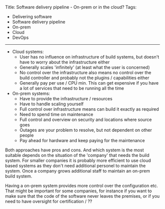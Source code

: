 Title: Software delivery pipeline - On-prem or in the cloud?
Tags:
  - Delivering software
  - Software delivery pipeline
  - On-prem
  - Cloud
  - DevOps
---

- Cloud systems:
    - User has no influence on infrastructure of build systems, but doesn't have to
      worry about the infrastructure either
    - Generally scales 'infinitely' (at least what the user is concerned)
    - No control over the infrastructure also means no control over the build controller
      and probably not the plugins / capabilities either
    - Generally pay per use / CPU min. This can get expensive if you have a lot of services
      that need to be running all the time
- On-prem systems:
    - Have to provide the infrastructure / resources
    - Have to handle scaling yourself
    - Full control over infrastructure means can build it exactly as required
    - Need to spend time on maintenance
    - Full control and overview on security and locations where source goes
    - Outages are your problem to resolve, but not dependent on other people
    - Pay ahead for hardware and keep paying for the maintenance

Both approaches have pros and cons. And which system is the most suitable depends
 on the situation of the 'company' that needs the build system. For smaller
companies it is probably more efficient to use cloud based systems as they don't need
additional personel to maintain the system. Once a company grows additional staff to
maintain an on-prem build system.

Having a on-prem system provides more control over the configuration etc. That might
be important for some companies, for instance if you want to make sure that the code
of the software never leaves the premises, or if you need to have oversight for
certification / ??